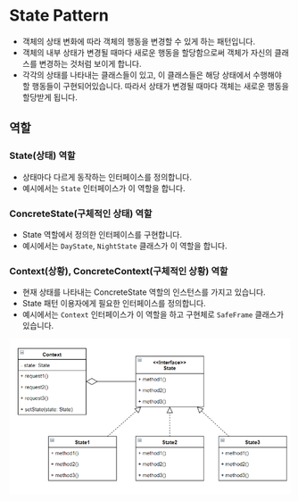 # State Pattern

- 객체의 상태 변화에 따라 객체의 행동을 변경할 수 있게 하는 패턴입니다.
- 객체의 내부 상태가 변경될 때마다 새로운 행동을 할당함으로써 객체가 자신의 클래스를 변경하는 것처럼 보이게 합니다.
- 각각의 상태를 나타내는 클래스들이 있고, 이 클래스들은 해당 상태에서 수행해야 할 행동들이 구현되어있습니다. 따라서 상태가 변경될 때마다 객체는 새로운 행동을 할당받게 됩니다.

## 역할

### State(상태) 역할

- 상태마다 다르게 동작하는 인터페이스를 정의합니다.
- 예시에서는 `State` 인터페이스가 이 역할을 합니다.

### ConcreteState(구체적인 상태) 역할

- State 역할에서 정의한 인터페이스를 구현합니다.
- 예시에서는 `DayState`, `NightState` 클래스가 이 역할을 합니다.

### Context(상황), ConcreteContext(구체적인 상황) 역할

- 현재 상태를 나타내는 ConcreteState 역할의 인스턴스를 가지고 있습니다.
- State 패턴 이용자에게 필요한 인터페이스를 정의합니다.
- 예시에서는 `Context` 인터페이스가 이 역할을 하고 구현체로 `SafeFrame` 클래스가 있습니다.

![상태 패턴](../image/state_pattern.png)
